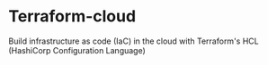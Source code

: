 # Terraform-cloud
Build infrastructure as code (IaC) in the cloud with Terraform's HCL (HashiCorp Configuration Language)
